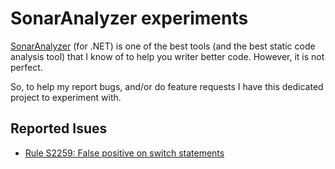 # SonarAnalyzer experiments
[SonarAnalyzer](https://github.com/SonarSource/sonar-dotnet) (for .NET) 
is one of the best tools (and the best static code analysis tool) that I know of
to help you writer better code. However, it is not perfect.

So, to help my report bugs, and/or do feature requests I have this dedicated
project to experiment with.

## Reported Isues
* [Rule S2259: False positive on switch statements](https://github.com/SonarSource/sonar-dotnet/issues/2338)
